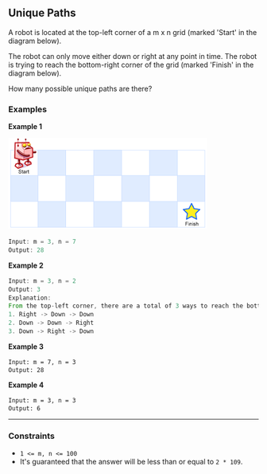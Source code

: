 ## Unique Paths

A robot is located at the top-left corner of a m x n grid (marked 'Start' in the diagram below).

The robot can only move either down or right at any point in time. The robot is trying to reach the bottom-right corner of the grid (marked 'Finish' in the diagram below).

How many possible unique paths are there?

### Examples

**Example 1**

<p align="left">
  <img src="assets/robot_maze.png" alt="Robot Maze">
</p>

```rust
Input: m = 3, n = 7
Output: 28
```

**Example 2**

```rust
Input: m = 3, n = 2
Output: 3
Explanation:
From the top-left corner, there are a total of 3 ways to reach the bottom-right corner:
1. Right -> Down -> Down
2. Down -> Down -> Right
3. Down -> Right -> Down
```

**Example 3**

```text
Input: m = 7, n = 3
Output: 28
```

**Example 4**

```text
Input: m = 3, n = 3
Output: 6
```

---

### Constraints

- `1 <= m, n <= 100`
- It's guaranteed that the answer will be less than or equal to `2 * 109`.
